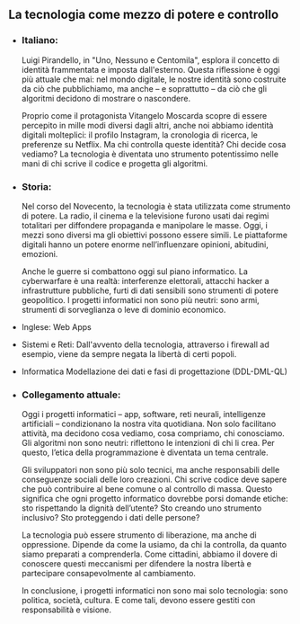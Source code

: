 ##  La tecnologia come mezzo di potere e controllo


- ### **Italiano:**  
	Luigi Pirandello, in "Uno, Nessuno e Centomila", esplora il concetto di identità frammentata e imposta dall'esterno. Questa riflessione è oggi più attuale che mai: nel mondo digitale, le nostre identità sono costruite da ciò che pubblichiamo, ma anche – e soprattutto – da ciò che gli algoritmi decidono di mostrare o nascondere.
	
	Proprio come il protagonista Vitangelo Moscarda scopre di essere percepito in mille modi diversi dagli altri, anche noi abbiamo identità digitali molteplici: il profilo Instagram, la cronologia di ricerca, le preferenze su Netflix. Ma chi controlla queste identità? Chi decide cosa vediamo? La tecnologia è diventata uno strumento potentissimo nelle mani di chi scrive il codice e progetta gli algoritmi.



- ### **Storia:**  
	Nel corso del Novecento, la tecnologia è stata utilizzata come strumento di potere. La radio, il cinema e la televisione furono usati dai regimi totalitari per diffondere propaganda e manipolare le masse. Oggi, i mezzi sono diversi ma gli obiettivi possono essere simili. Le piattaforme digitali hanno un potere enorme nell’influenzare opinioni, abitudini, emozioni.
	
	Anche le guerre si combattono oggi sul piano informatico. La cyberwarfare è una realtà: interferenze elettorali, attacchi hacker a infrastrutture pubbliche, furti di dati sensibili sono strumenti di potere geopolitico. I progetti informatici non sono più neutri: sono armi, strumenti di sorveglianza o leve di dominio economico.



- Inglese:
	Web Apps



- Sistemi e Reti:
	Dall'avvento della tecnologia, attraverso i firewall ad esempio, viene da sempre negata la libertà di certi popoli.



- Informatica
	Modellazione dei dati e fasi di progettazione (DDL-DML-QL)
	


- ### **Collegamento attuale:**  
	Oggi i progetti informatici – app, software, reti neurali, intelligenze artificiali – condizionano la nostra vita quotidiana. Non solo facilitano attività, ma decidono cosa vediamo, cosa compriamo, chi conosciamo. Gli algoritmi non sono neutri: riflettono le intenzioni di chi li crea. Per questo, l’etica della programmazione è diventata un tema centrale.
	
	Gli sviluppatori non sono più solo tecnici, ma anche responsabili delle conseguenze sociali delle loro creazioni. Chi scrive codice deve sapere che può contribuire al bene comune o al controllo di massa. Questo significa che ogni progetto informatico dovrebbe porsi domande etiche: sto rispettando la dignità dell’utente? Sto creando uno strumento inclusivo? Sto proteggendo i dati delle persone?
	
	La tecnologia può essere strumento di liberazione, ma anche di oppressione. Dipende da come la usiamo, da chi la controlla, da quanto siamo preparati a comprenderla. Come cittadini, abbiamo il dovere di conoscere questi meccanismi per difendere la nostra libertà e partecipare consapevolmente al cambiamento.
	
	In conclusione, i progetti informatici non sono mai solo tecnologia: sono politica, società, cultura. E come tali, devono essere gestiti con responsabilità e visione.
